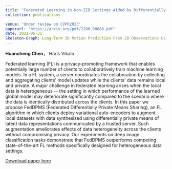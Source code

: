 ```yaml
---
title: "Federated Learning in Non-IID Settings Aided by Differentially Private Synthetic Data"
collection: publications

venue: 'Under review on CVPR2023'
paperurl: 'https://arxiv.org/pdf/2206.00686.pdf'
date: 2022-05-31
Skeleton-Graph: Long-Term 3D Motion Prediction From 2D Observations Using Deep Spatio-Temporal Graph CNNs
---
```

**Huancheng Chen**， Haris Vikalo

Federated learning (FL) is a privacy-promoting framework that enables potentially large number of clients to collaboratively train machine learning models. In a FL system, a server coordinates the collaboration by collecting and aggregating clients' model updates while the clients' data remains local and private. A major challenge in federated learning arises when the local data is heterogeneous -- the setting in which performance of the learned global model may deteriorate significantly compared to the scenario where the data is identically distributed across the clients. In this paper we propose FedDPMS (Federated Differentially Private Means Sharing), an FL algorithm in which clients deploy variational auto-encoders to augment local datasets with data synthesized using differentially private means of latent data representations communicated by a trusted server. Such augmentation ameliorates effects of data heterogeneity across the clients without compromising privacy. Our experiments on deep image classification tasks demonstrate that FedDPMS outperforms competing state-of-the-art FL methods specifically designed for heterogeneous data settings.

[Download paper here](https://arxiv.org/pdf/2206.00686.pdf)

